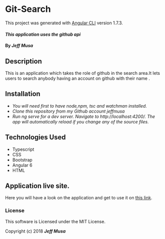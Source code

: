 # Git-Search

This project was generated with [Angular CLI](https://github.com/angular/angular-cli) version 1.7.3.

#### _**This application uses the github api**_

#### By _**Jeff Musa**_

## Description
This is an application which takes the role of github in the search area.It lets users to search anybody having an account on github with their name .


## Installation

* _You will need first to have node,npm, tsc and watchman installed._
* _Clone this repository from my Github account jeffmusa_
* _Run ng serve for a dev server. Navigate to http://localhost:4200/. The app will automatically reload if you change any of the source files._

## Technologies Used
* Typescript
* CSS
* Bootstrap
* Angular 6
* HTML


## Application live site.
Here you will have a look on the application and get to use it on [this link](https://jeffmusa.github.io/Angular-Git-Search/).


### License

This software is Licensed under the MIT License.

Copyright (c) 2018 **_Jeff Musa_**

